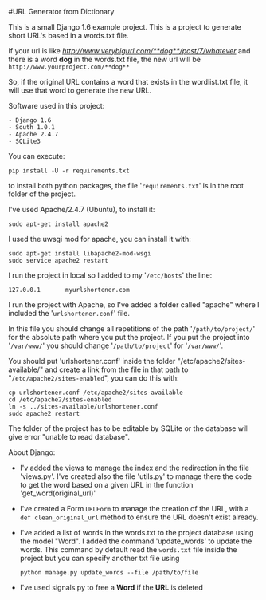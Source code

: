 #URL Generator from Dictionary

This is a small Django 1.6 example project. This is a project to generate short URL's based in a words.txt file. 

If your url is like *http://www.verybigurl.com/**dog**/post/7/whatever* and there is a word **dog** in the words.txt file, the new url will be `http://www.yourproject.com/**dog**`

So, if the original URL contains a word that exists in the wordlist.txt file, it will use that word to generate the new URL.


Software used in this project:

    - Django 1.6
    - South 1.0.1
    - Apache 2.4.7
    - SQLite3

You can execute:

    pip install -U -r requirements.txt

to install both python packages, the file '`requirements.txt`' is in the root folder of the project.

I've used Apache/2.4.7 (Ubuntu), to install it:

    sudo apt-get install apache2

I used the uwsgi mod for apache, you can install it with:

    sudo apt-get install libapache2-mod-wsgi
    sudo service apache2 restart

I run the project in local so I added to my '`/etc/hosts`' the line:

    127.0.0.1       myurlshortener.com


I run the project with Apache, so I've added a folder called "apache" where I included the '`urlshortener.conf`' file.

In this file you should change all repetitions of the path '`/path/to/project/`' for the absolute path where you put the project. If you put the project into '`/var/www/`' you should change '`/path/to/project`' for '`/var/www/`'.

You should put 'urlshortener.conf' inside the folder "/etc/apache2/sites-available/" and create a link from the file in that path to "`/etc/apache2/sites-enabled`", you can do this with:

    cp urlshortener.conf /etc/apache2/sites-available
    cd /etc/apache2/sites-enabled
    ln -s ../sites-available/urlshortener.conf
    sudo apache2 restart


The folder of the project has to be editable by SQLite or the database will give error "unable to read database".



About Django:

- I'v added the views to manage the index and the redirection in the file 'views.py'. I've created also the file 'utils.py' to manage there the code to get the word based on a given URL in the function 'get_word(original_url)'

- I've created a Form `URLForm` to manage the creation of the URL, with a `def clean_original_url` method to ensure the URL doesn't exist already.

- I've added a list of words in the words.txt to the project database using the model "Word". I added the command 'update_words' to update the words. This command by default read the `words.txt` file inside the project but you can specify another txt file using 

    `python manage.py update_words --file /path/to/file`


- I've used signals.py to free a **Word** if the **URL** is deleted
